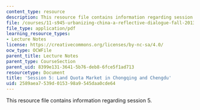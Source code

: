 ```yaml
---
content_type: resource
description: This resource file contains information regarding session 5.
file: /courses/11-s945-urbanizing-china-a-reflective-dialogue-fall-2013/2589aea7539d015398a9545daa0cde64_MIT11_S945F13_Session5.pdf
file_type: application/pdf
learning_resource_types:
- Lecture Notes
license: https://creativecommons.org/licenses/by-nc-sa/4.0/
ocw_type: OCWFile
parent_title: Lecture Notes
parent_type: CourseSection
parent_uid: 8399e131-3641-5b76-deb8-6fce5f1ad713
resourcetype: Document
title: 'Session 5: Land Quota Market in Chongqing and Chengdu'
uid: 2589aea7-539d-0153-98a9-545daa0cde64
---
```

This resource file contains information regarding session 5.